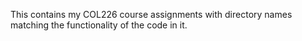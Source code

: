 This contains my COL226 course assignments with directory names matching the functionality of the code in it.
